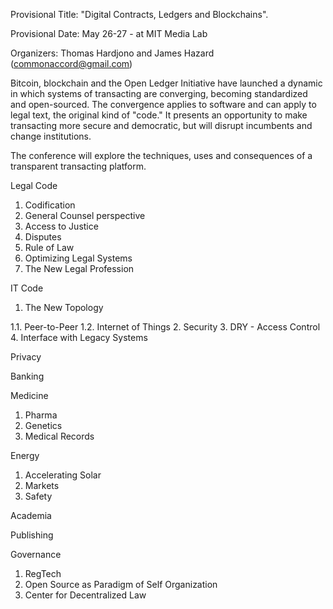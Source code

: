 Provisional Title:  "Digital Contracts, Ledgers and Blockchains".

Provisional Date:  May 26-27 - at MIT Media Lab

Organizers: Thomas Hardjono and James Hazard  (commonaccord@gmail.com)


Bitcoin, blockchain and the Open Ledger Initiative have launched a dynamic in which systems of transacting are converging, becoming standardized and open-sourced.  The convergence applies to software and can apply to legal text, the original kind of "code."  It presents an opportunity to make transacting more secure and democratic, but will disrupt incumbents and change institutions.

The conference will explore the techniques, uses and consequences of a transparent transacting platform.


Legal Code

1. Codification
2. General Counsel perspective
3. Access to Justice
4. Disputes
5. Rule of Law
6. Optimizing Legal Systems
7. The New Legal Profession


IT Code

1. The New Topology

  1.1. Peer-to-Peer
  1.2. Internet of Things
2. Security
3. DRY -  Access Control
4. Interface with Legacy Systems



Privacy

Banking


Medicine

1. Pharma
2. Genetics
3. Medical Records


Energy

1.  Accelerating Solar
2.  Markets
3.  Safety


Academia

Publishing

Governance

1. RegTech
2. Open Source as Paradigm of Self Organization
3. Center for Decentralized Law


